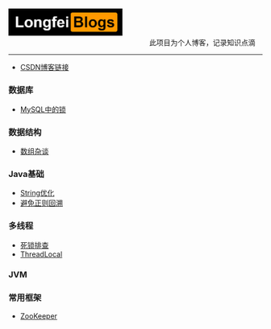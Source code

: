 
&nbsp;&nbsp;&nbsp;&nbsp;&nbsp;&nbsp;&nbsp;&nbsp;&nbsp;&nbsp;&nbsp;&nbsp;&nbsp;&nbsp;&nbsp;&nbsp;&nbsp;&nbsp;
&nbsp;&nbsp;&nbsp;&nbsp;&nbsp;&nbsp;&nbsp;&nbsp;&nbsp;&nbsp;&nbsp;&nbsp;&nbsp;&nbsp;&nbsp;&nbsp;&nbsp;&nbsp;
&nbsp;&nbsp;&nbsp;&nbsp;&nbsp;&nbsp;&nbsp;&nbsp;&nbsp;&nbsp;&nbsp;&nbsp;&nbsp;&nbsp;&nbsp;&nbsp;&nbsp;&nbsp;
&nbsp;&nbsp;&nbsp;&nbsp;&nbsp;&nbsp;&nbsp;&nbsp;&nbsp;&nbsp;&nbsp;&nbsp;&nbsp;&nbsp;
<img src="https://github.com/islongfei/Blog/blob/master/images/bloglogo.png" width="226" hegiht="54"  />  
&nbsp;&nbsp;&nbsp;&nbsp;&nbsp;&nbsp;&nbsp;&nbsp;&nbsp;&nbsp;&nbsp;&nbsp;&nbsp;&nbsp;&nbsp;&nbsp;&nbsp;&nbsp;
&nbsp;&nbsp;&nbsp;&nbsp;&nbsp;&nbsp;&nbsp;&nbsp;&nbsp;&nbsp;&nbsp;&nbsp;&nbsp;&nbsp;&nbsp;&nbsp;&nbsp;&nbsp;
&nbsp;&nbsp;&nbsp;&nbsp;&nbsp;&nbsp;&nbsp;&nbsp;&nbsp;&nbsp;&nbsp;&nbsp;&nbsp;&nbsp;&nbsp;&nbsp;&nbsp;&nbsp;
&nbsp;&nbsp;&nbsp;&nbsp;&nbsp;&nbsp;&nbsp;&nbsp;&nbsp;&nbsp;&nbsp;&nbsp;&nbsp;
此项目为个人博客，记录知识点滴 
***  

* [CSDN博客链接](https://blog.csdn.net/qq_37480159)


### 数据库

* [MySQL中的锁](https://github.com/islongfei/Blog/blob/master/mysql/%E9%94%81.md)

### 数据结构

* [数组杂谈](https://github.com/islongfei/Blog/blob/master/data-structure/%E6%95%B0%E7%BB%84%E6%9D%82%E8%B0%88.md)

### Java基础

* [String优化](https://github.com/islongfei/Blog/blob/master/java-basics/String.md)
* [避免正则回溯](https://github.com/islongfei/Blog/blob/master/java-basics/%E9%81%BF%E5%85%8D%E6%AD%A3%E5%88%99%E5%9B%9E%E6%BA%AF.md)

### 多线程

* [死锁排查](https://github.com/islongfei/Blog/blob/master/business-skills/%E6%AD%BB%E9%94%81%E6%8E%92%E6%9F%A5.md)
* [ThreadLocal](https://github.com/islongfei/Blog/blob/master/java-basics/ThreadLocal.md)

### JVM

### 常用框架
* [ZooKeeper](https://github.com/islongfei/Blog/blob/master/java-frames/ZooKeeper.md)




